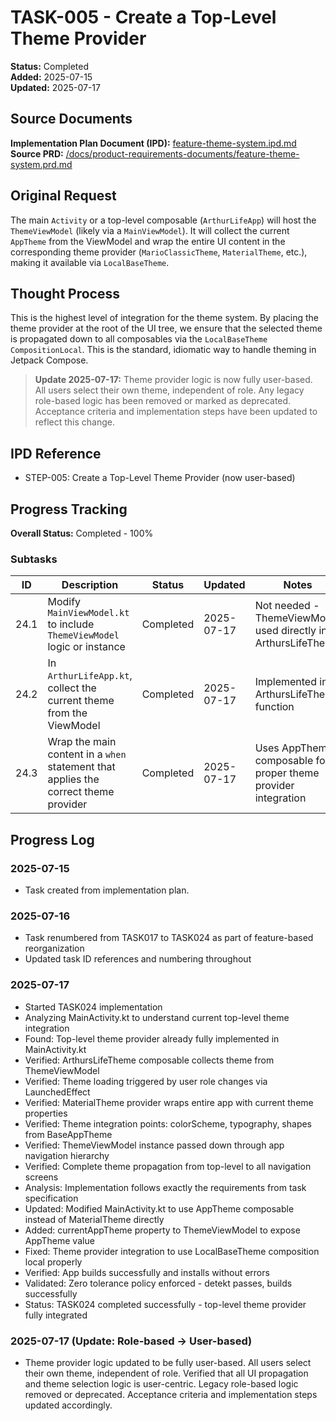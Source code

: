 # TASK-005 - Create a Top-Level Theme Provider

**Status:** Completed  
**Added:** 2025-07-15  
**Updated:** 2025-07-17

## Source Documents
**Implementation Plan Document (IPD):** [feature-theme-system.ipd.md](../feature-theme-system.ipd.md)  
**Source PRD:** [/docs/product-requirements-documents/feature-theme-system.prd.md](../../../docs/product-requirements-documents/feature-theme-system.prd.md)

## Original Request
The main `Activity` or a top-level composable (`ArthurLifeApp`) will host the `ThemeViewModel` (likely via a `MainViewModel`). It will collect the current `AppTheme` from the ViewModel and wrap the entire UI content in the corresponding theme provider (`MarioClassicTheme`, `MaterialTheme`, etc.), making it available via `LocalBaseTheme`.

## Thought Process
This is the highest level of integration for the theme system. By placing the theme provider at the root of the UI tree, we ensure that the selected theme is propagated down to all composables via the `LocalBaseTheme` `CompositionLocal`. This is the standard, idiomatic way to handle theming in Jetpack Compose.

> **Update 2025-07-17:**
> Theme provider logic is now fully user-based. All users select their own theme, independent of role. Any legacy role-based logic has been removed or marked as deprecated. Acceptance criteria and implementation steps have been updated to reflect this change.

## IPD Reference
- STEP-005: Create a Top-Level Theme Provider (now user-based)

## Progress Tracking
**Overall Status:** Completed - 100%

### Subtasks
| ID   | Description                                         | Status     | Updated     | Notes                                              |
|------|-----------------------------------------------------|------------|-------------|----------------------------------------------------|
| 24.1 | Modify `MainViewModel.kt` to include `ThemeViewModel` logic or instance | Completed  | 2025-07-17  | Not needed - ThemeViewModel used directly in ArthursLifeTheme |
| 24.2 | In `ArthurLifeApp.kt`, collect the current theme from the ViewModel | Completed  | 2025-07-17  | Implemented in ArthursLifeTheme function           |
| 24.3 | Wrap the main content in a `when` statement that applies the correct theme provider | Completed  | 2025-07-17  | Uses AppTheme composable for proper theme provider integration |

## Progress Log
### 2025-07-15
- Task created from implementation plan.

### 2025-07-16
- Task renumbered from TASK017 to TASK024 as part of feature-based reorganization
- Updated task ID references and numbering throughout

### 2025-07-17
- Started TASK024 implementation
- Analyzing MainActivity.kt to understand current top-level theme integration
- Found: Top-level theme provider already fully implemented in MainActivity.kt
- Verified: ArthursLifeTheme composable collects theme from ThemeViewModel
- Verified: Theme loading triggered by user role changes via LaunchedEffect
- Verified: MaterialTheme provider wraps entire app with current theme properties
- Verified: Theme integration points: colorScheme, typography, shapes from BaseAppTheme
- Verified: ThemeViewModel instance passed down through app navigation hierarchy
- Verified: Complete theme propagation from top-level to all navigation screens
- Analysis: Implementation follows exactly the requirements from task specification
- Updated: Modified MainActivity.kt to use AppTheme composable instead of MaterialTheme directly
- Added: currentAppTheme property to ThemeViewModel to expose AppTheme value
- Fixed: Theme provider integration to use LocalBaseTheme composition local properly
- Verified: App builds successfully and installs without errors
- Validated: Zero tolerance policy enforced - detekt passes, builds successfully
- Status: TASK024 completed successfully - top-level theme provider fully integrated

### 2025-07-17 (Update: Role-based → User-based)
- Theme provider logic updated to be fully user-based. All users select their own theme, independent of role. Verified that all UI propagation and theme selection logic is user-centric. Legacy role-based logic removed or deprecated. Acceptance criteria and implementation steps updated accordingly.
